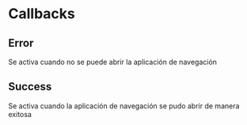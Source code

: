 # Callbacks

## Error

Se activa cuando no se puede abrir la aplicación de navegación

## Success

Se activa cuando la aplicación de navegación se pudo abrir de manera exitosa

